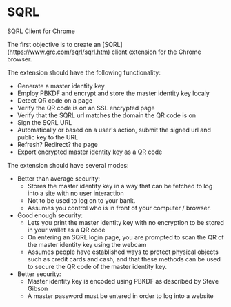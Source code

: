 SQRL
====

SQRL Client for Chrome

The first objective is to create an [SQRL] (https://www.grc.com/sqrl/sqrl.htm) client extension for the Chrome browser.

The extension should have the following functionality:

* Generate a master identity key
* Employ PBKDF and encrypt and store the master identity key localy 
* Detect QR code on a page
* Verify the QR code is on an SSL encrypted page
* Verify that the SQRL url matches the domain the QR code is on
* Sign the SQRL URL
* Automatically or based on a user's action, submit the signed url and public key to the URL
* Refresh? Redirect? the page
* Export encrypted master identity key as a QR code

The extension should have several modes:

* Better than average security: 
  * Stores the master identity key in a way that can be fetched to log into a site with no user interaction 
  * Not to be used to log on to your bank. 
  * Assumes you control who is in front of your computer / browser.
* Good enough security:
  * Lets you print the master identity key with no encryption to be stored in your wallet as a QR code
  * On entering an SQRL login page, you are prompted to scan the QR of the master identity key using the webcam
  * Assumes people have established ways to protect physical objects such as credit cards and cash, and
    that these methods can be used to secure the QR code of the master identity key. 
* Better security:
  * Master identity key is encoded using PBKDF as described by Steve Gibson
  * A master password must be entered in order to log into a website
